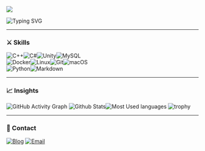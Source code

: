 ![](https://capsule-render.vercel.app/api?type=waving&color=gradient&height=200&text=😄Hi+I'm+JaeU!👋&fontSize=60)

![Typing SVG](https://readme-typing-svg.demolab.com?font=Fira+Code&weight=600&size=25&pause=1000&color=F7DF1E&width=430&lines=Game+Developer!;Game+Server+developer!;Learning+New+Things!)

---

### ⚔️ Skills

![C++](https://img.shields.io/badge/C%2B%2B-00599C?style=for-the-badge&logo=c%2B%2B&logoColor=white)![C#](https://img.shields.io/badge/C%23-512BD4?style=for-the-badge&logo=.net&logoColor=white)![Unity](https://img.shields.io/badge/Unity-FFFFFF?style=for-the-badge&logo=unity&logoColor=black)![MySQL](https://img.shields.io/badge/MySQL-4479A1?style=for-the-badge&logo=mysql&logoColor=white)
</br>
![Docker](https://img.shields.io/badge/Docker-2496ED?style=for-the-badge&logo=docker&logoColor=white)![Linux](https://img.shields.io/badge/Linux-FCC624?style=for-the-badge&logo=linux&logoColor=black)![Git](https://img.shields.io/badge/Git-F05032?style=for-the-badge&logo=git&logoColor=white)![macOS](https://img.shields.io/badge/macOS-000000?style=for-the-badge&logo=apple&logoColor=white)
</br>
![Python](https://img.shields.io/badge/Python-3776AB?style=for-the-badge&logo=Python&logoColor=white)![Markdown](https://img.shields.io/badge/Markdown-000000?style=for-the-badge&logo=Markdown&logoColor=white)

---

### 📈 Insights

![GitHub Activity Graph](https://github-readme-activity-graph.vercel.app/graph?username=thejae-u&theme=solarized-light)
![Github Stats](https://github-readme-stats.vercel.app/api?username=thejae-u&show_icons=true&theme=soralized-light)![Most Used languages](https://github-readme-stats.vercel.app/api/top-langs/?username=thejae-u&layout=compact&theme=solarize-light)
![trophy](https://github-profile-trophy.vercel.app/?username=thejae-u&theme=solarized-light) 

---

### 🤝 Contact

[![Blog](http://img.shields.io/badge/-Jaeu's%20blog-black?style=flat-square&logo=tistory)](https://blog.thejaeu.com/) [![Email](https://img.shields.io/badge/Email-D14836?style=flat-square&logo=maildotru&logoColor=white)](mailto:contact@thejaeu.com)

